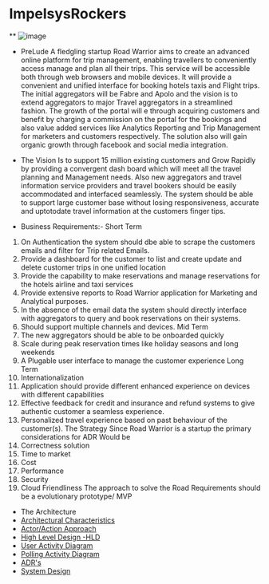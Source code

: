 # ImpelsysRockers
**
![image](./Images/Title.png)  

* PreLude
A fledgling startup Road Warrior  aims to create an advanced online platform for trip management, enabling travellers to conveniently access manage and plan  all their trips. This service will be accessible both through web browsers and mobile devices. It will provide a convenient and unified interface for booking hotels taxis and Flight trips. The initial aggregators will be Fabre and Apolo and the vision is to extend aggregators to major Travel aggregators in a streamlined fashion. The growth of the portal will e through acquiring customers and benefit by charging a commission on the portal for the bookings and also value added services like Analytics Reporting and Trip Management for marketers and customers respectively. The solution also will gain organic growth through facebook and social media integration.

* The Vision
Is to support 15 million existing customers and Grow Rapidly by providing a convergent dash board which will meet all the travel planning and Management needs. Also new aggregators and travel information service providers and travel bookers should be easily accommodated and interfaced seamlessly. The system should be able to support large customer base without losing responsiveness, accurate and uptotodate travel information at  the customers finger tips.

* Business Requirements:-
Short Term
1)	On Authentication the system should dbe able to scrape the customers emails and filter for Trip related Emails.
2)	Provide a dashboard for the customer to list and create update and delete customer trips in one unified location
3)	Provide the capability to make reservations and manage reservations for the hotels airline and taxi services 
4)	Provide extensive reports to Road Warrior application for Marketing and Analytical purposes.
5)	In the absence of the email data the system should directly interface with aggregators to query and book reservations on their systems.
6)	Should support multiple channels and devices.
  Mid Term
1)	The new aggregators should be able to be onboarded quickly
2)	Scale during peak reservation times like holiday seasons and long weekends
3)	A Plugable user interface to manage the customer experience
Long Term
1)	Internationalization
2)	Application should provide different enhanced  experience on devices with different capabilities
3)	Effective feedback for credit and insurance and refund systems to give authentic customer a seamless experience.
4)	Personalized travel experience based on past behaviour of the customer(s).
The Strategy
Since Road Warrior is a startup the primary considerations for ADR Would be
1)	Correctness solution 
2)	Time to market
3)	Cost
4)	Performance
5)	Security
6)	Cloud Friendliness 
The approach to solve the Road Requirements should be a evolutionary prototype/ MVP

* The Architecture
* [Architectural Characteristics](./Images/ArchCharecteristics.png)
* [Actor/Action Approach](./Images/ActorAction.png)
* [High Level Design -HLD](./Images/HLD.png)
* [User Activity Diagram](./Images/User_Sequence_Diagram.png)
* [Polling Activity Diagram](./Images/Polling_Sequence_Diagram.png)
* [ADR's](./ADR)
* [System Design](./Images%2FRoad%20Warriors%20-%20System%20Design.png)


